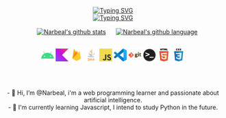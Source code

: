 <p align="center"> 
  <a href="https://github.com/Narbeal"><img src="https://readme-typing-svg.demolab.com?font=Fira+Code&weight=300&size=25&pause=1003&color=B403C3&repeat=false&width=435&lines=Hello%2C+my+name+is+Narbeal." alt="Typing SVG" /></a>
  <br>
   <a href="https://github.com/Narbeal"><img src="https://readme-typing-svg.demolab.com?font=Fira+Code&weight=300&pause=1003&color=43C300&width=435&lines=+%E2%A0%80%E2%A0%80Developer+%2F+Student+%2F+Athlete" alt="Typing SVG" /></a> 
  <br>
</p>

<p align="center">
<a href="https://github.com/anuraghazra/github-readme-stats"><img align="center" src="https://github-readme-stats.vercel.app/api?username=Narbeal&show_icons=true&include_all_commits=true&theme=merko&hide_border=true" alt="Narbeal's github stats" hspace="20"/></a>
<a href="https://github.com/Narbeal/github-readme-stats"><img align="center" src="https://github-readme-stats.vercel.app/api/top-langs/?username=Narbeal&layout=compact&theme=merko&hide_border=true" alt="Narbeal's github language" /></a>
</p>

<p align="center">
  <br>
<code><img height="30" src="https://raw.githubusercontent.com/github/explore/80688e429a7d4ef2fca1e82350fe8e3517d3494d/topics/android/android.png"></code>
<code><img height="30" src="https://raw.githubusercontent.com/github/explore/80688e429a7d4ef2fca1e82350fe8e3517d3494d/topics/kotlin/kotlin.png"></code>
<code><img height="30" src="https://raw.githubusercontent.com/github/explore/80688e429a7d4ef2fca1e82350fe8e3517d3494d/topics/firebase/firebase.png"></code>
<code><img height="30" src="https://raw.githubusercontent.com/github/explore/80688e429a7d4ef2fca1e82350fe8e3517d3494d/topics/java/java.png"></code>
<code><img height="30" src="https://raw.githubusercontent.com/github/explore/80688e429a7d4ef2fca1e82350fe8e3517d3494d/topics/javascript/javascript.png"></code>
<code><img height="30" src="https://raw.githubusercontent.com/github/explore/80688e429a7d4ef2fca1e82350fe8e3517d3494d/topics/visual-studio-code/visual-studio-code.png"></code>
<code><img height="30" src="https://raw.githubusercontent.com/github/explore/80688e429a7d4ef2fca1e82350fe8e3517d3494d/topics/git/git.png"></code>
<code><img height="30" src="https://raw.githubusercontent.com/github/explore/80688e429a7d4ef2fca1e82350fe8e3517d3494d/topics/terminal/terminal.png"></code>
<code><img height="30" src="https://raw.githubusercontent.com/github/explore/80688e429a7d4ef2fca1e82350fe8e3517d3494d/topics/html/html.png"></code>
<code><img height="30" src="https://raw.githubusercontent.com/github/explore/80688e429a7d4ef2fca1e82350fe8e3517d3494d/topics/css/css.png"></code>
</p>
<br>
<br>


<p align="center">
- 👋 Hi, I’m @Narbeal, i'm a web programming learner and passionate about artificial intelligence.<br>
- 🌱 I'm currently learning Javascript, I intend to study Python in the future.
</p>
<!---
Narbeal/Narbeal is a ✨ special ✨ repository because its `README.md` (this file) appears on your GitHub profile.
You can click the Preview link to take a look at your changes.
--->
